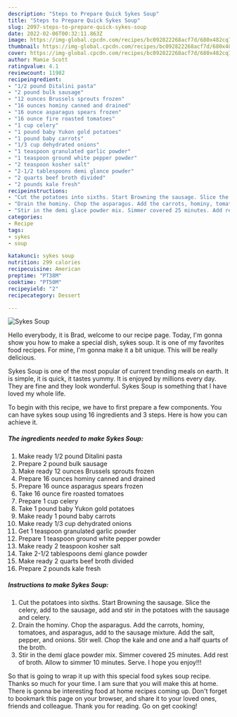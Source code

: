 ```yaml
---
description: "Steps to Prepare Quick Sykes Soup"
title: "Steps to Prepare Quick Sykes Soup"
slug: 2097-steps-to-prepare-quick-sykes-soup
date: 2022-02-06T00:32:11.863Z
image: https://img-global.cpcdn.com/recipes/bc092822268acf7d/680x482cq70/sykes-soup-recipe-main-photo.jpg
thumbnail: https://img-global.cpcdn.com/recipes/bc092822268acf7d/680x482cq70/sykes-soup-recipe-main-photo.jpg
cover: https://img-global.cpcdn.com/recipes/bc092822268acf7d/680x482cq70/sykes-soup-recipe-main-photo.jpg
author: Mamie Scott
ratingvalue: 4.1
reviewcount: 11982
recipeingredient:
- "1/2 pound Ditalini pasta"
- "2 pound bulk sausage"
- "12 ounces Brussels sprouts frozen"
- "16 ounces hominy canned and drained"
- "16 ounce asparagus spears frozen"
- "16 ounce fire roasted tomatoes"
- "1 cup celery"
- "1 pound baby Yukon gold potatoes"
- "1 pound baby carrots"
- "1/3 cup dehydrated onions"
- "1 teaspoon granulated garlic powder"
- "1 teaspoon ground white pepper powder"
- "2 teaspoon kosher salt"
- "2-1/2 tablespoons demi glance powder"
- "2 quarts beef broth divided"
- "2 pounds kale fresh"
recipeinstructions:
- "Cut the potatoes into sixths. Start Browning the sausage. Slice the celery, add to the sausage, add and stir in the potatoes with the sausage and celery."
- "Drain the hominy. Chop the asparagus. Add the carrots, hominy, tomatoes, and asparagus, add to the sausage mixture. Add the salt, pepper, and onions. Stir well. Chop the kale and one and a half quarts of the broth."
- "Stir in the demi glace powder mix. Simmer covered 25 minutes. Add rest of broth. Allow to simmer 10 minutes. Serve. I hope you enjoy!!!"
categories:
- Recipe
tags:
- sykes
- soup

katakunci: sykes soup 
nutrition: 299 calories
recipecuisine: American
preptime: "PT38M"
cooktime: "PT50M"
recipeyield: "2"
recipecategory: Dessert

---
```



![Sykes Soup](https://img-global.cpcdn.com/recipes/bc092822268acf7d/680x482cq70/sykes-soup-recipe-main-photo.jpg)

Hello everybody, it is Brad, welcome to our recipe page. Today, I'm gonna show you how to make a special dish, sykes soup. It is one of my favorites food recipes. For mine, I'm gonna make it a bit unique. This will be really delicious.



Sykes Soup is one of the most popular of current trending meals on earth. It is simple, it is quick, it tastes yummy. It is enjoyed by millions every day. They are fine and they look wonderful. Sykes Soup is something that I have loved my whole life.


To begin with this recipe, we have to first prepare a few components. You can have sykes soup using 16 ingredients and 3 steps. Here is how you can achieve it.

<!--inarticleads1-->

##### The ingredients needed to make Sykes Soup:

1. Make ready 1/2 pound Ditalini pasta
1. Prepare 2 pound bulk sausage
1. Make ready 12 ounces Brussels sprouts frozen
1. Prepare 16 ounces hominy canned and drained
1. Prepare 16 ounce asparagus spears frozen
1. Take 16 ounce fire roasted tomatoes
1. Prepare 1 cup celery
1. Take 1 pound baby Yukon gold potatoes
1. Make ready 1 pound baby carrots
1. Make ready 1/3 cup dehydrated onions
1. Get 1 teaspoon granulated garlic powder
1. Prepare 1 teaspoon ground white pepper powder
1. Make ready 2 teaspoon kosher salt
1. Take 2-1/2 tablespoons demi glance powder
1. Make ready 2 quarts beef broth divided
1. Prepare 2 pounds kale fresh




<!--inarticleads2-->

##### Instructions to make Sykes Soup:

1. Cut the potatoes into sixths. Start Browning the sausage. Slice the celery, add to the sausage, add and stir in the potatoes with the sausage and celery.
1. Drain the hominy. Chop the asparagus. Add the carrots, hominy, tomatoes, and asparagus, add to the sausage mixture. Add the salt, pepper, and onions. Stir well. Chop the kale and one and a half quarts of the broth.
1. Stir in the demi glace powder mix. Simmer covered 25 minutes. Add rest of broth. Allow to simmer 10 minutes. Serve. I hope you enjoy!!!




So that is going to wrap it up with this special food sykes soup recipe. Thanks so much for your time. I am sure that you will make this at home. There is gonna be interesting food at home recipes coming up. Don't forget to bookmark this page on your browser, and share it to your loved ones, friends and colleague. Thank you for reading. Go on get cooking!

